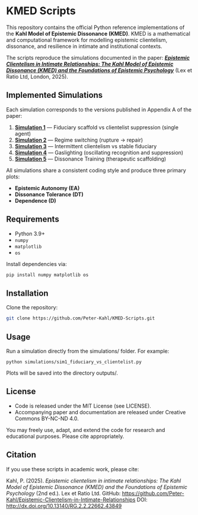 # KMED Scripts

This repository contains the official Python reference implementations of the **Kahl Model of Epistemic Dissonance (KMED)**.
KMED is a mathematical and computational framework for modelling epistemic clientelism, dissonance, and resilience in intimate and institutional contexts.

The scripts reproduce the simulations documented in the paper:
[**_Epistemic Clientelism in Intimate Relationships: The Kahl Model of Epistemic Dissonance (KMED) and the Foundations of Epistemic Psychology_**](https://github.com/Peter-Kahl/Epistemic-Clientelism-in-Intimate-Relationships) (Lex et Ratio Ltd, London, 2025).

## Implemented Simulations

Each simulation corresponds to the versions published in Appendix A of the paper:

1. [**Simulation 1**](https://github.com/Peter-Kahl/KMED-Scripts/blob/main/simulations/sim1_fiduciary_vs_clientelist.py) — Fiduciary scaffold vs clientelist suppression (single agent)
2. [**Simulation 2**](https://github.com/Peter-Kahl/KMED-Scripts/blob/main/simulations/sim2_regime_switching.py) — Regime switching (rupture → repair)
3. [**Simulation 3**](https://github.com/Peter-Kahl/KMED-Scripts/blob/main/simulations/sim3_intermittent_clientelism.py) — Intermittent clientelism vs stable fiduciary
4. [**Simulation 4**](https://github.com/Peter-Kahl/KMED-Scripts/blob/main/simulations/sim4_gaslighting.py) — Gaslighting (oscillating recognition and suppression)
5. [**Simulation 5**](https://github.com/Peter-Kahl/KMED-Scripts/blob/main/simulations/sim5_dissonance_training.py) — Dissonance Training (therapeutic scaffolding)

All simulations share a consistent coding style and produce three primary plots:
- **Epistemic Autonomy (EA)**
- **Dissonance Tolerance (DT)**
- **Dependence (D)**

## Requirements

- Python 3.9+
- `numpy`
- `matplotlib`
- `os`

Install dependencies via:

```bash
pip install numpy matplotlib os
```

## Installation

Clone the repository:

```bash
git clone https://github.com/Peter-Kahl/KMED-Scripts.git
```

## Usage

Run a simulation directly from the simulations/ folder. For example:

```
python simulations/sim1_fiduciary_vs_clientelist.py
```

Plots will be saved into the directory outputs/.

## License

- Code is released under the MIT License (see LICENSE).
- Accompanying paper and documentation are released under Creative Commons BY-NC-ND 4.0.

You may freely use, adapt, and extend the code for research and educational purposes. Please cite appropriately.


## Citation

If you use these scripts in academic work, please cite:

Kahl, P. (2025). _Epistemic clientelism in intimate relationships: The Kahl Model of Epistemic Dissonance (KMED) and the Foundations of Epistemic Psychology_ (2nd ed.). Lex et Ratio Ltd. GitHub: https://github.com/Peter-Kahl/Epistemic-Clientelism-in-Intimate-Relationships DOI: http://dx.doi.org/10.13140/RG.2.2.22662.43849
